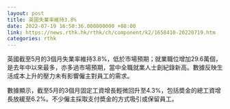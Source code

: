 ```yaml
---
layout: post
title: 英國失業率維持3.8%
date: 2022-07-19 16:50:36.000000000 +08:00
link: https://news.rthk.hk/rthk/ch/component/k2/1658410-20220719.htm
categories: rthk
---
```


英國截至5月的3個月失業率維持3.8%，低於市場預期；就業職位增加29.6萬個，是去年中以來最多，亦多過市場預期，當中全職就業人士創紀錄新高。數據反映生活成本上升的壓力未有影響僱主對員工的需求。

數據顯示，截至5月的3個月固定工資增長輕微回升至4.3%，包括奬金的總工資增長放緩至6.2%。不少僱主採取支付奬金的方式吸引或保留員工。
